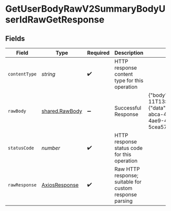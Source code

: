 # GetUserBodyRawV2SummaryBodyUserIdRawGetResponse


## Fields

| Field                                                                                                                                                                                                                                       | Type                                                                                                                                                                                                                                        | Required                                                                                                                                                                                                                                    | Description                                                                                                                                                                                                                                 | Example                                                                                                                                                                                                                                     |
| ------------------------------------------------------------------------------------------------------------------------------------------------------------------------------------------------------------------------------------------- | ------------------------------------------------------------------------------------------------------------------------------------------------------------------------------------------------------------------------------------------- | ------------------------------------------------------------------------------------------------------------------------------------------------------------------------------------------------------------------------------------------- | ------------------------------------------------------------------------------------------------------------------------------------------------------------------------------------------------------------------------------------------- | ------------------------------------------------------------------------------------------------------------------------------------------------------------------------------------------------------------------------------------------- |
| `contentType`                                                                                                                                                                                                                               | *string*                                                                                                                                                                                                                                    | :heavy_check_mark:                                                                                                                                                                                                                          | HTTP response content type for this operation                                                                                                                                                                                               |                                                                                                                                                                                                                                             |
| `rawBody`                                                                                                                                                                                                                                   | [shared.RawBody](../../../sdk/models/shared/rawbody.md)                                                                                                                                                                                     | :heavy_minus_sign:                                                                                                                                                                                                                          | Successful Response                                                                                                                                                                                                                         | {"body":[{"timestamp":"2023-10-11T13:26:04.503044+00:00","data":{"data":"...provider_specific_data"},"provider_id":"dbb2074f-abca-4ea9-8e32-8f5953b514cf","user_id":"8171f940-4ae9-475a-b363-5cea5723b1c3","source_id":1,"priority_id":1}]} |
| `statusCode`                                                                                                                                                                                                                                | *number*                                                                                                                                                                                                                                    | :heavy_check_mark:                                                                                                                                                                                                                          | HTTP response status code for this operation                                                                                                                                                                                                |                                                                                                                                                                                                                                             |
| `rawResponse`                                                                                                                                                                                                                               | [AxiosResponse](https://axios-http.com/docs/res_schema)                                                                                                                                                                                     | :heavy_check_mark:                                                                                                                                                                                                                          | Raw HTTP response; suitable for custom response parsing                                                                                                                                                                                     |                                                                                                                                                                                                                                             |